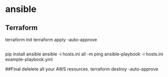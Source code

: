 # ansible
## Terraform 
terraform init
terraform apply -auto-approve 

## 
pip install ansible
ansible -i hosts.ini all -m ping
ansible-playbook -i hosts.ini example-playbook.yml

##Final delelete all your AWS resources.
terraform  destroy -auto-approve 

